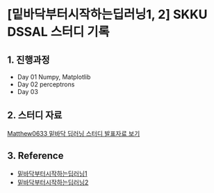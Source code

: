 # <br/> [밑바닥부터시작하는딥러닝1, 2] SKKU DSSAL 스터디 기록

## 1. 진행과정
- Day 01 Numpy, Matplotlib
- Day 02 perceptrons
- Day 03

## 2. 스터디 자료
[Matthew0633 밑바닥 딥러닝 스터디 발표자료 보기](https://matthew0633.tistory.com/)

## 3. Reference
- [밑바닥부터시작하는딥러닝1](http://www.yes24.com/Product/Goods/35519439)
- [밑바닥부터시작하는딥러닝2](http://www.yes24.com/Product/Goods/74222453)
